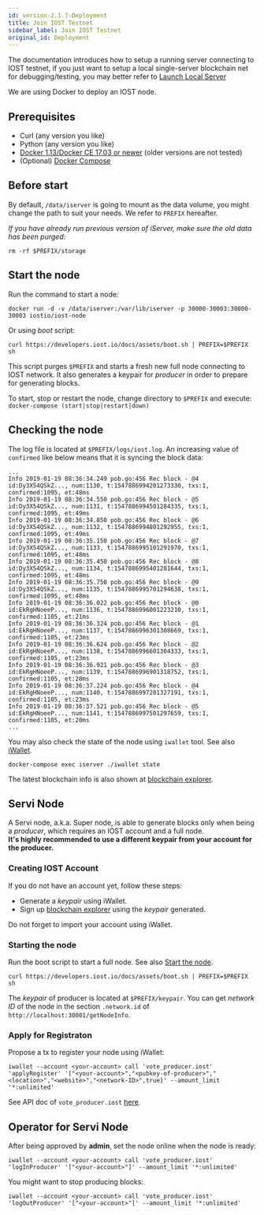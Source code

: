 ```yaml
---
id: version-2.1.7-Deployment
title: Join IOST Testnet
sidebar_label: Join IOST Testnet
original_id: Deployment
---
```


The documentation introduces how to setup a running server connecting to IOST testnet, if you just want to setup a local single-server blockchain net for debugging/testing, you may better refer to [Launch Local Server](4-running-iost-node/LocalServer.md)   

We are using Docker to deploy an IOST node.

## Prerequisites

- Curl (any version you like)
- Python (any version you like)
- [Docker 1.13/Docker CE 17.03 or newer](https://docs.docker.com/install) (older versions are not tested)
- (Optional) [Docker Compose](https://docs.docker.com/compose/install)

## Before start

By default, `/data/iserver` is going to mount as the data volume, you might change the path to suit your needs.
We refer to `PREFIX` hereafter.

*If you have already run previous version of iServer, make sure the old data has been purged:*

```
rm -rf $PREFIX/storage
```

## Start the node

Run the command to start a node:

```
docker run -d -v /data/iserver:/var/lib/iserver -p 30000-30003:30000-30003 iostio/iost-node
```

Or using *boot* script:

```
curl https://developers.iost.io/docs/assets/boot.sh | PREFIX=$PREFIX sh
```

This script purges `$PREFIX` and starts a fresh new full node connecting to IOST network.
It also generates a keypair for *producer* in order to prepare for generating blocks.

To start, stop or restart the node, change directory to `$PREFIX` and execute: `docker-compose (start|stop|restart|down)`

## Checking the node

The log file is located at `$PREFIX/logs/iost.log`.
An increasing value of `confirmed` like below means that it is syncing the block data:

```
...
Info 2019-01-19 08:36:34.249 pob.go:456 Rec block - @4 id:Dy3X54QSkZ..., num:1130, t:1547886994201273330, txs:1, confirmed:1095, et:48ms
Info 2019-01-19 08:36:34.550 pob.go:456 Rec block - @5 id:Dy3X54QSkZ..., num:1131, t:1547886994501284335, txs:1, confirmed:1095, et:49ms
Info 2019-01-19 08:36:34.850 pob.go:456 Rec block - @6 id:Dy3X54QSkZ..., num:1132, t:1547886994801292955, txs:1, confirmed:1095, et:49ms
Info 2019-01-19 08:36:35.150 pob.go:456 Rec block - @7 id:Dy3X54QSkZ..., num:1133, t:1547886995101291970, txs:1, confirmed:1095, et:48ms
Info 2019-01-19 08:36:35.450 pob.go:456 Rec block - @8 id:Dy3X54QSkZ..., num:1134, t:1547886995401281644, txs:1, confirmed:1095, et:48ms
Info 2019-01-19 08:36:35.750 pob.go:456 Rec block - @9 id:Dy3X54QSkZ..., num:1135, t:1547886995701294638, txs:1, confirmed:1095, et:48ms
Info 2019-01-19 08:36:36.022 pob.go:456 Rec block - @0 id:EkRgHNoeeP..., num:1136, t:1547886996001223210, txs:1, confirmed:1105, et:21ms
Info 2019-01-19 08:36:36.324 pob.go:456 Rec block - @1 id:EkRgHNoeeP..., num:1137, t:1547886996301308669, txs:1, confirmed:1105, et:23ms
Info 2019-01-19 08:36:36.624 pob.go:456 Rec block - @2 id:EkRgHNoeeP..., num:1138, t:1547886996601304333, txs:1, confirmed:1105, et:23ms
Info 2019-01-19 08:36:36.921 pob.go:456 Rec block - @3 id:EkRgHNoeeP..., num:1139, t:1547886996901318752, txs:1, confirmed:1105, et:20ms
Info 2019-01-19 08:36:37.224 pob.go:456 Rec block - @4 id:EkRgHNoeeP..., num:1140, t:1547886997201327191, txs:1, confirmed:1105, et:23ms
Info 2019-01-19 08:36:37.521 pob.go:456 Rec block - @5 id:EkRgHNoeeP..., num:1141, t:1547886997501297659, txs:1, confirmed:1105, et:20ms
...
```

You may also check the state of the node using `iwallet` tool.
See also [iWallet](4-running-iost-node/iWallet.md).

```
docker-compose exec iserver ./iwallet state
```

The latest blockchain info is also shown at [blockchain explorer](https://explorer.iost.io).

## Servi Node

A Servi node, a.k.a. Super node, is able to generate blocks only when being a *producer*,
which requires an IOST account and a full node.   
**It's highly recommended to use a different keypair from your account for the producer.**

### Creating IOST Account

If you do not have an account yet, follow these steps:

- Generate a *keypair* using iWallet.
- Sign up [blockchain explorer](https://explorer.iost.io) using the *keypair* generated.

Do not forget to import your account using iWallet.

### Starting the node

Run the boot script to start a full node. See also [Start the node](#start-the-node).

```
curl https://developers.iost.io/docs/assets/boot.sh | PREFIX=$PREFIX sh
```

The *keypair* of producer is located at `$PREFIX/keypair`.
You can get *network ID* of the node in the section `.network.id`
of `http://localhost:30001/getNodeInfo`.

### Apply for Registraton

Propose a tx to register your node using iWallet:

```
iwallet --account <your-account> call 'vote_producer.iost' 'applyRegister' '["<your-account>","<pubkey-of-producer>","<location>","<website>","<network-ID>",true]' --amount_limit '*:unlimited'
```

See API doc of `vote_producer.iost` [here](6-reference/SystemContract.html#vote-produceriost).

## Operator for Servi Node

After being approved by **admin**, set the node online when the node is ready:

```
iwallet --account <your-account> call 'vote_producer.iost' 'logInProducer' '["<your-account>"]' --amount_limit '*:unlimited'
```

You might want to stop producing blocks:

```
iwallet --account <your-account> call 'vote_producer.iost' 'logOutProducer' '["<your-account>"]' --amount_limit '*:unlimited'
```
